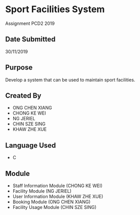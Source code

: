 # Sport Facilities System
Assignment PCD2 2019

## Date Submitted
30/11/2019

## Purpose
Develop a system that can be used to maintain sport facilities.

## Created By
- ONG CHEN XIANG
- CHONG KE WEI
- NG JERIEL
- CHIN SZE SING
- KHAW ZHE XUE

## Language Used
- C

## Module
- Staff Information Module (CHONG KE WEI)
- Facility Module (NG JERIEL)
- User Information Module (KHAW ZHE XUE)
- Booking Module (ONG CHEN XIANG)
- Facility Usage Module (CHIN SZE SING)